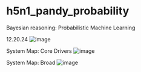 # h5n1_pandy_probability
Bayesian reasoning: Probabilistic Machine Learning

12.20.24 
![image](https://github.com/user-attachments/assets/b93cb086-3883-4cab-8114-78a46922e3d9)




System Map: Core Drivers
![image](https://github.com/user-attachments/assets/b41066cd-fe4a-4d83-99c2-45810b5127aa)

System Map: Broad 
![image](https://github.com/user-attachments/assets/949039dd-1dd0-41a2-b04c-9f90b58da5a6)





